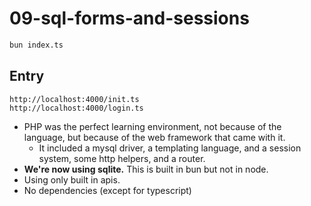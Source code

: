 # 09-sql-forms-and-sessions

```bash
bun index.ts
```

## Entry

```
http://localhost:4000/init.ts
http://localhost:4000/login.ts
```

- PHP was the perfect learning environment, not because of the language, but because of the web framework that came with it.
  - It included a mysql driver, a templating language, and a session system, some http helpers, and a router.
- **We're now using sqlite.** This is built in bun but not in node.
- Using only built in apis.
- No dependencies (except for typescript)
